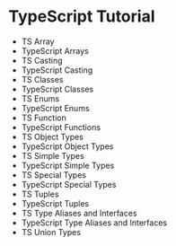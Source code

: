 # TypeScript Tutorial

+ TS Array
+ TypeScript Arrays
+ TS Casting
+ TypeScript Casting
+ TS Classes
+ TypeScript Classes
+ TS Enums
+ TypeScript Enums
+ TS Function
+ TypeScript Functions
+ TS Object Types
+ TypeScript Object Types
+ TS Simple Types
+ TypeScript Simple Types
+ TS Special Types
+ TypeScript Special Types
+ TS Tuples
+ TypeScript Tuples
+ TS Type Aliases and Interfaces
+ TypeScript Type Aliases and Interfaces
+ TS Union Types